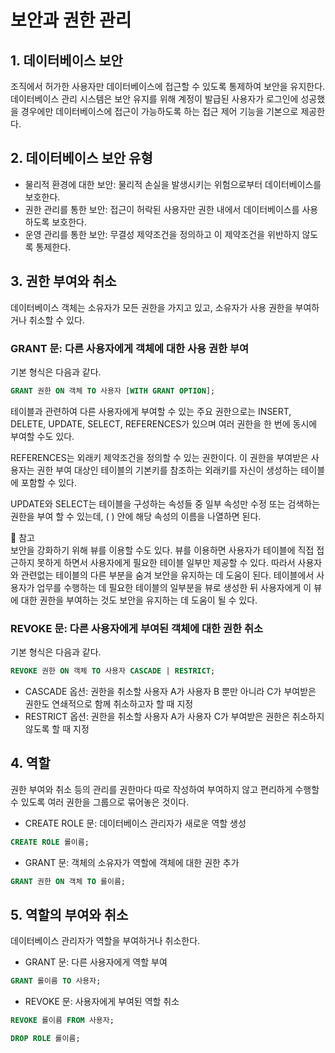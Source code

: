 # 보안과 권한 관리
## 1. 데이터베이스 보안
조직에서 허가한 사용자만 데이터베이스에 접근할 수 있도록 통제하여 보안을 유지한다. 데이터베이스 관리 시스템은 보안 유지를 위해 계정이 발급된 사용자가 로그인에 성공했을 경우에만 데이터베이스에 접근이 가능하도록 하는 접근 제어 기능을 기본으로 제공한다.

## 2. 데이터베이스 보안 유형
- 물리적 환경에 대한 보안: 물리적 손실을 발생시키는 위험으로부터 데이터베이스를 보호한다.
- 권한 관리를 통한 보안: 접근이 허락된 사용자만 권한 내에서 데이터베이스를 사용하도록 보호한다.
- 운영 관리를 통한 보안: 무결성 제약조건을 정의하고 이 제약조건을 위반하지 않도록 통제한다.

## 3. 권한 부여와 취소
데이터베이스 객체는 소유자가 모든 권한을 가지고 있고, 소유자가 사용 권한을 부여하거나 취소할 수 있다.
### GRANT 문: 다른 사용자에게 객체에 대한 사용 권한 부여
기본 형식은 다음과 같다.
```sql
GRANT 권한 ON 객체 TO 사용자 [WITH GRANT OPTION];
```
테이블과 관련하여 다른 사용자에게 부여할 수 있는 주요 권한으로는 INSERT, DELETE, UPDATE, SELECT, REFERENCES가 있으며 여러 권한을 한 번에 동시에 부여할 수도 있다.

REFERENCES는 외래키 제약조건을 정의할 수 있는 권한이다. 이 권한을 부여받은 사용자는 권한 부여 대상인 테이블의 기본키를 참조하는 외래키를 자신이 생성하는 테이블에 포함할 수 있다.

UPDATE와 SELECT는 테이블을 구성하는 속성들 중 일부 속성만 수정 또는 검색하는 권한을 부여 할 수 있는데, ( ) 안에 해당 속성의 이름을 나열하면 된다.

📌 참고    
보안을 강화하기 위해 뷰를 이용할 수도 있다. 뷰를 이용하면 사용자가 테이블에 직접 접근하지 못하게 하면서 사용자에게 필요한 테이블 일부만 제공할 수 있다. 따라서 사용자와 관련없는 테이블의 다른 부분을 숨겨 보안을 유지하는 데 도움이 된다. 테이블에서 사용자가 업무를 수행하는 데 필요한 테이블의 일부분을 뷰로 생성한 뒤 사용자에게 이 뷰에 대한 권한을 부여하는 것도 보안을 유지하는 데 도움이 될 수 있다.


### REVOKE 문: 다른 사용자에게 부여된 객체에 대한 권한 취소
기본 형식은 다음과 같다.
```sql
REVOKE 권한 ON 객체 TO 사용자 CASCADE | RESTRICT;
```
- CASCADE 옵션: 권한을 취소할 사용자 A가 사용자 B 뿐만 아니라 C가 부여받은 권한도 연쇄적으로 함께 취소하고자 할 때 지정
- RESTRICT 옵션: 권한을 취소할 사용자 A가 사용자 C가 부여받은 권한은 취소하지 않도록 할 때 지정

## 4. 역할
권한 부여와 취소 등의 관리를 권한마다 따로 작성하여 부여하지 않고 편리하게 수행할 수 있도록 여러 권한을 그룹으로 묶어놓은 것이다.
- CREATE ROLE 문: 데이터베이스 관리자가 새로운 역할 생성
```sql
CREATE ROLE 롤이름;
```

- GRANT 문: 객체의 소유자가 역할에 객체에 대한 권한 추가
```sql
GRANT 권한 ON 객체 TO 롤이름;
```

## 5. 역할의 부여와 취소
데이터베이스 관리자가 역할을 부여하거나 취소한다.
- GRANT 문: 다른 사용자에게 역할 부여
```sql
GRANT 롤이름 TO 사용자;
```

- REVOKE 문: 사용자에게 부여된 역할 취소
```sql
REVOKE 롤이름 FROM 사용자;

DROP ROLE 롤이름;
```